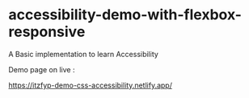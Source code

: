 # accessibility-demo-with-flexbox-responsive
A Basic implementation to learn Accessibility

Demo page on live :

https://itzfyp-demo-css-accessibility.netlify.app/

